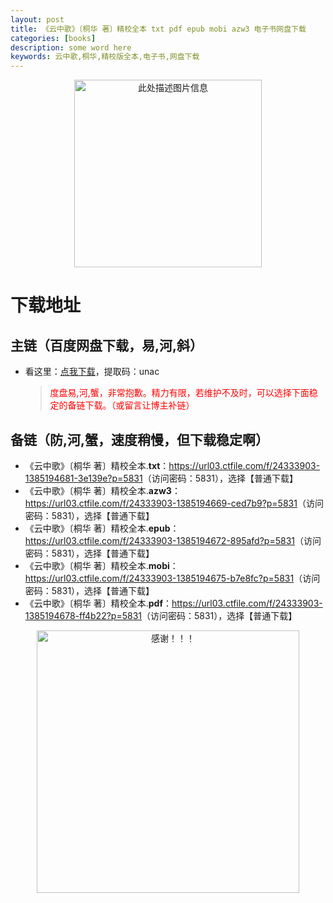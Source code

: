 ```yaml
---
layout: post
title: 《云中歌》〔桐华 著〕精校全本 txt pdf epub mobi azw3 电子书网盘下载
categories: [books]
description: some word here
keywords: 云中歌,桐华,精校版全本,电子书,网盘下载
---
```


<div align="center"><img src="https://qweree.cn/wp-content/uploads/2024/10/yun-zhong-ge-tuya.jpg" alt="此处描述图片信息" width="300px" height="auto"></div>

# 下载地址

## 主链（百度网盘下载，易,河,斜）

- 看这里：[点我下载](https://pan.baidu.com/s/1iMXUbSbtZQZjDcqDmnWUyw?pwd=unac)，提取码：unac

  > <p style="color:red" >度盘易,河,蟹，非常抱歉。精力有限，若维护不及时，可以选择下面稳定的备链下载。（或留言让博主补链）</p>

## 备链（防,河,蟹，速度稍慢，但下载稳定啊）

- 《云中歌》〔桐华 著〕精校全本.**txt**：<https://url03.ctfile.com/f/24333903-1385194681-3e139e?p=5831>（访问密码：5831），选择【普通下载】
- 《云中歌》〔桐华 著〕精校全本.**azw3**：<https://url03.ctfile.com/f/24333903-1385194669-ced7b9?p=5831>（访问密码：5831），选择【普通下载】
- 《云中歌》〔桐华 著〕精校全本.**epub**：<https://url03.ctfile.com/f/24333903-1385194672-895afd?p=5831>（访问密码：5831），选择【普通下载】
- 《云中歌》〔桐华 著〕精校全本.**mobi**：<https://url03.ctfile.com/f/24333903-1385194675-b7e8fc?p=5831>（访问密码：5831），选择【普通下载】
- 《云中歌》〔桐华 著〕精校全本.**pdf**：<https://url03.ctfile.com/f/24333903-1385194678-ff4b22?p=5831>（访问密码：5831），选择【普通下载】

<div align="center"><img src="https://pic.imgdb.cn/item/6707df6bd29ded1a8ce37031.gif" alt="感谢！！！" width="420px" height="auto"/></div>
